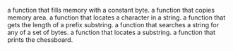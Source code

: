 a function that fills memory with a constant byte.
a function that copies memory area.
a function that locates a character in a string.
a function that gets the length of a prefix substring.
a function that searches a string for any of a set of bytes.
a function that locates a substring.
a function that prints the chessboard.
